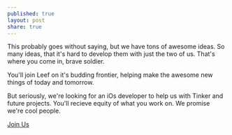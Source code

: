 ```yaml
---
published: true
layout: post
share: true
---
```


This probably goes without saying, but we have tons of awesome ideas. So many ideas, that it's hard to develop them with just the two of us. That's where you come in, brave soldier.

You'll join Leef on it's budding frontier, helping make the awesome new things of today and tomorrow.
</advertisement>

But seriously, we're looking for an iOs developer to help us with Tinker and future projects. You'll recieve equity of what you work on. We promise we're cool people.

[Join Us](https://teamleef.wufoo.com/forms/work-with-leef-m1sa3yfk1940x8v/)